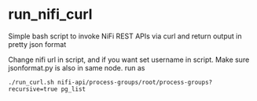 # run_nifi_curl
Simple bash script to invoke NiFi REST APIs via curl and return output in pretty json format

Change nifi url in script, and if you want set username in script. 
Make sure jsonformat.py is also in same node.
run as

`./run_curl.sh nifi-api/process-groups/root/process-groups?recursive=true pg_list`
